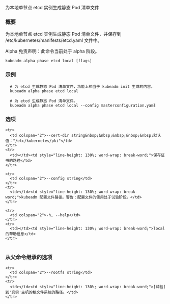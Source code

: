 
<!--
Generates the static Pod manifest file for a local, single-node etcd instance
-->
为本地单节点 etcd 实例生成静态 Pod 清单文件

<!--
### Synopsis
-->
### 概要

<!--
Generates the static Pod manifest file for a local, single-node etcd instance and saves it to /etc/kubernetes/manifests/etcd.yaml file. 
-->
为本地单节点 etcd 实例生成静态 Pod 清单文件，并保存到 /etc/kubernetes/manifests/etcd.yaml 文件中。

<!--
Alpha Disclaimer: this command is currently alpha.
-->
Alpha 免责声明：此命令当前处于 alpha 阶段。

```
kubeadm alpha phase etcd local [flags]
```

<!--
### Examples
-->
### 示例

<!--
```
  # Generates the static Pod manifest file for etcd, functionally
  # equivalent to what generated by kubeadm init.
  kubeadm alpha phase etcd local
  
  #  Generates the static Pod manifest file for etcd.
  kubeadm alpha phase etcd local --config masterconfiguration.yaml
```
-->

```
  # 为 etcd 生成静态 Pod 清单文件，功能上相当于 kubeadm init 生成的内容。
  kubeadm alpha phase etcd local
  
  # 为 etcd 生成静态 Pod 清单文件。
  kubeadm alpha phase etcd local --config masterconfiguration.yaml
```

<!--
### Options
-->
### 选项

<!--
<table style="width: 100%; table-layout: fixed;">
  <colgroup>
    <col span="1" style="width: 10px;" />
    <col span="1" />
  </colgroup>
  <tbody>

    <tr>
      <td colspan="2">--cert-dir string&nbsp;&nbsp;&nbsp;&nbsp;&nbsp;Default: "/etc/kubernetes/pki"</td>
    </tr>
    <tr>
      <td></td><td style="line-height: 130%; word-wrap: break-word;">The path where certificates are stored</td>
    </tr>

    <tr>
      <td colspan="2">--config string</td>
    </tr>
    <tr>
      <td></td><td style="line-height: 130%; word-wrap: break-word;">Path to kubeadm config file. WARNING: Usage of a configuration file is experimental</td>
    </tr>

    <tr>
      <td colspan="2">-h, --help</td>
    </tr>
    <tr>
      <td></td><td style="line-height: 130%; word-wrap: break-word;">help for local</td>
    </tr>

  </tbody>
</table>
-->

<table style="width: 100%; table-layout: fixed;">
  <colgroup>
    <col span="1" style="width: 10px;" />
    <col span="1" />
  </colgroup>
  <tbody>

    <tr>
      <td colspan="2">--cert-dir string&nbsp;&nbsp;&nbsp;&nbsp;&nbsp;默认值："/etc/kubernetes/pki"</td>
    </tr>
    <tr>
      <td></td><td style="line-height: 130%; word-wrap: break-word;">保存证书的路径</td>
    </tr>

    <tr>
      <td colspan="2">--config string</td>
    </tr>
    <tr>
      <td></td><td style="line-height: 130%; word-wrap: break-word;">kubeadm 配置文件路径。警告：配置文件的使用处于试验阶段。</td>
    </tr>

    <tr>
      <td colspan="2">-h, --help</td>
    </tr>
    <tr>
      <td></td><td style="line-height: 130%; word-wrap: break-word;">local 的帮助信息</td>
    </tr>

  </tbody>
</table>

<!--
### Options inherited from parent commands
-->
### 从父命令继承的选项

<!--
<table style="width: 100%; table-layout: fixed;">
  <colgroup>
    <col span="1" style="width: 10px;" />
    <col span="1" />
  </colgroup>
  <tbody>

    <tr>
      <td colspan="2">--rootfs string</td>
    </tr>
    <tr>
      <td></td><td style="line-height: 130%; word-wrap: break-word;">[EXPERIMENTAL] The path to the 'real' host root filesystem.</td>
    </tr>

  </tbody>
</table>
-->
<table style="width: 100%; table-layout: fixed;">
  <colgroup>
    <col span="1" style="width: 10px;" />
    <col span="1" />
  </colgroup>
  <tbody>

    <tr>
      <td colspan="2">--rootfs string</td>
    </tr>
    <tr>
      <td></td><td style="line-height: 130%; word-wrap: break-word;">[试验] 到'真实'主机的根文件系统的路径。</td>
    </tr>

  </tbody>
</table>
